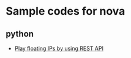 # Sample codes for nova

## python

* [Play floating IPs by using REST API](python/test_floating_ips_restful/README.md)